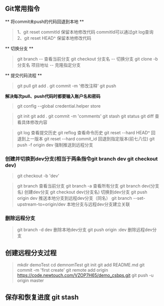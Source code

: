 
## Git常用指令


  ** 将commit未push的代码回退到本地 **
  > 1、git reset commitId
  >    保留本地修改代码
  >    commitId可以通过git log查询
  > 2、git reset HEAD^ 
  >    保留本地修改代码
 
  ** 切换分支 **
  > git branch 						-- 查看当前分支
  > git checkout 分支名  			-- 切换分支
  > git clone -b 分支名  项目地址  	-- 克隆指定分支
	
  ** 提交代码流程 **
  > git pull
  > git add . 
  > git commit -m '修改注释'
  > git push

**解决每次pull、push代码时都要输入账户名和密码**

> git config --global credential.helper store

> git init
> git add .
> git commit -m 'comments'
> git stash
> git status
> git diff  查看具体修改内容

> git log 查看提交历史
> git reflog 查看命令历史
> git reset --hard HEAD^  回退到上一版本
> git reset --hard commit_id  回退到指定版本(前七八位)
> git push -f origin dev      强制推送到远程分支

### 创建并切换到dev分支(相当于两条指令git branch dev git checkout dev)
> git checkout -b 'dev'

> git branch 查看当前分支
> git branch -a 查看所有分支
> git branch dev(分支名) 创建dev分支
> git checkout dev(分支名) 切换到dev分支
> git push origin dev 推送本地分支到远程dev分支（同名）
> git branch --set-upstream-to=origin/dev 本地分支与远程dev分支建立关联

### 删除远程分支
> git branch -d dev 删除本地dev分支
> git push origin :dev 删除远程dev分支


## 创建远程分支过程
> mkdir demoTest
> cd demnomTest
> git init
> git add README.md
> git commit -m 'first create'
> git remote add origin  https://code.newtouch.com/VZOP7H65/demo_csbps.git
> git push -u origin master


## 保存和恢复进度 git stash
